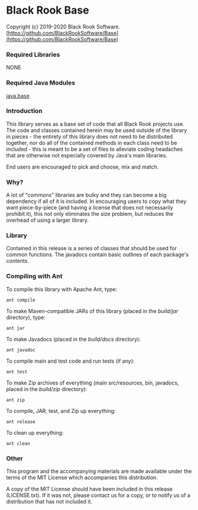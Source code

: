 # Black Rook Base

Copyright (c) 2019-2020 Black Rook Software.  
[https://github.com/BlackRookSoftware/Base](https://github.com/BlackRookSoftware/Base)

### Required Libraries

NONE

### Required Java Modules

[java.base](https://docs.oracle.com/en/java/javase/11/docs/api/java.base/module-summary.html)  

### Introduction

This library serves as a base set of code that all Black Rook projects use.
The code and classes contained herein may be used outside of the library in pieces - the entirety
of this library does not need to be distributed together, nor do all of the contained methods
in each class need to be included - this is meant to be a set of files to alleviate coding headaches
that are otherwise not especially covered by Java's main libraries.

End users are encouraged to pick and choose, mix and match.


### Why?

A lot of "commons" libraries are bulky and they can become a big dependency if all of it is included.
In encouraging users to copy what they want piece-by-piece (and having a license that does not necessarily
prohibit it), this not only eliminates the size problem, but reduces the overhead of using a larger library.   


### Library

Contained in this release is a series of classes that should be used for
common functions. The javadocs contain basic outlines of each package's contents.


### Compiling with Ant

To compile this library with Apache Ant, type:

	ant compile

To make Maven-compatible JARs of this library (placed in the *build/jar* directory), type:

	ant jar

To make Javadocs (placed in the *build/docs* directory):

	ant javadoc

To compile main and test code and run tests (if any):

	ant test

To make Zip archives of everything (main src/resources, bin, javadocs, placed in the *build/zip* directory):

	ant zip

To compile, JAR, test, and Zip up everything:

	ant release

To clean up everything:

	ant clean
	
### Other

This program and the accompanying materials are made available under the 
terms of the MIT License which accompanies this distribution.

A copy of the MIT License should have been included in this release (LICENSE.txt).
If it was not, please contact us for a copy, or to notify us of a distribution
that has not included it. 

